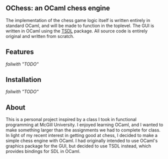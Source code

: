 ## OChess: an OCaml chess engine
The implementation of the chess game logic itself is written entirely in standard OCaml, and will be made to function in the 
toplevel. The GUI is written in OCaml using the [TSDL](https://github.com/dbuenzli/tsdl/) package. All source code is entirely 
original and written from scratch.

## Features
_failwith "TODO"_

## Installation
_failwith "TODO"_

## About
This is a personal project inspired by a class I took in functional programming at McGill University. I enjoyed learning OCaml, 
and I wanted to make something larger than the assignments we had to complete for class. In light of my recent interest in 
getting good at chess, I decided to make a simple chess engine with OCaml. I had originally intended to use OCaml's graphics 
package for the GUI, but decided to use TSDL instead, which provides bindings for SDL in OCaml. 
